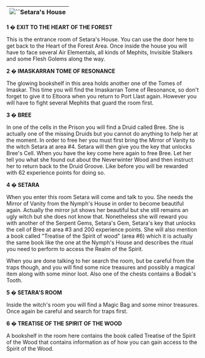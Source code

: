 | ![](https://www.gamebanshee.com/neverwinternights/nwnwalkthrough/maps/nwnwood_setarashouse.jpg)``Setara's House |
| :------------------------------------------------------------------------------------------------------------------: |

**1 � EXIT TO THE HEART OF THE FOREST**

This is the entrance room of Setara's House. You can use the door here to get back to the Heart of the Forest Area. Once inside the house you will have to face several Air Elementals, all kinds of Mephits, Invisible Stalkers and some Flesh Golems along the way.

**2 � IMASKARRAN TOME OF RESONANCE**

The glowing bookshelf in this area holds another one of the Tomes of Imaskar. This time you will find the Imaskarran Tome of Resonance, so don't forget to give it to Eltoora when you return to Port Llast again. However you will have to fight several Mephits that guard the room first.

**3 � BREE**

In one of the cells in the Prison you will find a Druid called Bree. She is actually one of the missing Druids but you cannot do anything to help her at the moment. In order to free her you must first bring the Mirror of Vanity to the witch Setara at area #4. Setara will then give you the key that unlocks Bree's Cell. When you have the key come here again to free Bree. Let her tell you what she found out about the Neverwinter Wood and then instruct her to return back to the Druid Groove. Like before you will be rewarded with 62 experience points for doing so.

**4 � SETARA**

When you enter this room Setara will come and talk to you. She needs the Mirror of Vanity from the Nymph's House in order to become beautiful again. Actually the mirror jut shows her beautiful but she still remains an ugly witch but she does not know that. Nonetheless she will reward you with another of the Serpent Gems, Setara's Gem, Setara's key that unlocks the cell of Bree at area #3 and 200 experience points. She will also mention a book called "Treatise of the Spirit of wood" (area #6) which it is actually the same book like the one at the Nymph's House and describes the ritual you need to perform to access the Realm of the Spirit.

When you are done talking to her search the room, but be careful from the traps though, and you will find some nice treasures and possibly a magical item along with some minor loot. Also one of the chests contains a Bodak's Tooth.

**5 � SETARA'S ROOM**

Inside the witch's room you will find a Magic Bag and some minor treasures. Once again be careful and search for traps first.

**6 � TREATISE OF THE SPIRIT OF THE WOOD**

A bookshelf in the room here contains the book called Treatise of the Spirit of the Wood that contains information as of how you can gain access to the Spirit of the Wood.
